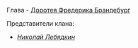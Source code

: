 Глава - [Доротея Фредерика Брандебург](</Дело/Доротея Фредерика Брандебург.md>)

Представители клана:
- [*Николай Лебядкин*](<Николай Иванович Лебядкин.md>)